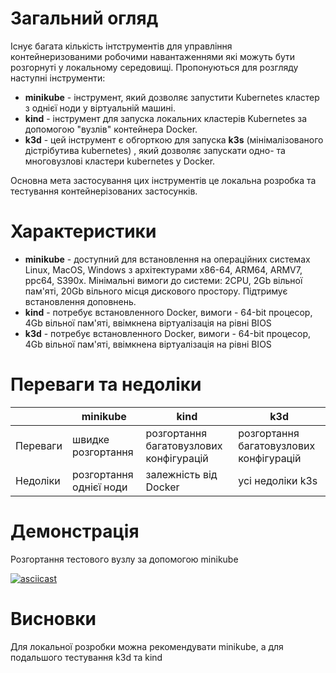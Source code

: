 # Загальний огляд
Існує багата кількість інтструментів  для управління контейнеризованими робочими навантаженнями які можуть бути розгорнуті у локальному середовищі. Пропонуються для розгляду наступні інструменти:
* **minikube** -  інструмент, який дозволяє запустити Kubernetes кластер з однієї ноди у віртуальній машині.
* **kind** - інструмент для запуска локальних кластерів Kubernetes за допомогою "вузлів" контейнера Docker.
* **k3d** - цей інструмент є обгорткою для запуска **k3s** (мінімалізованого дістрібутива kubernetes) , який дозволяє запускати одно- та многовузлові кластери kubernetes у Docker.

Основна мета застосування цих інструментів це локальна розробка та тестування контейнерізованих застосунків.

# Характеристики

* **minikube** -  доступний для встановлення на операційних системах Linux, MacOS, Windows з архітектурами x86-64, ARM64, ARMV7, ppc64, S390x. Мінімальні вимоги до системи: 2CPU, 2Gb вільної пам'яті, 20Gb вільного місця дискового простору. Підтримує встановлення доповнень.
* **kind** - потребує встановленного Docker, вимоги -  64-bit процесор, 4Gb вільної пам'яті, ввімкнена віртуалізація на рівні BIOS
* **k3d** - потребує встановленного Docker, вимоги -  64-bit процесор, 4Gb вільної пам'яті, ввімкнена віртуалізація на рівні BIOS

# Переваги та недоліки

|          | minikube                        | kind | k3d |
|----------|---------------------------------|------|-----|
|Переваги  |швидке розгортання               | розгортання багатовузлових конфігурацій|розгортання багатовузлових конфігурацій    |
|Недоліки  |розгортання однієї ноди          | залежність від Docker | усі недоліки k3s |

# Демонстрація

Розгортання тестового вузлу за допомогою minikube

[![asciicast](https://asciinema.org/a/0ICtVX2dwGPGYnzABdkvw7J3L.svg)](https://asciinema.org/a/0ICtVX2dwGPGYnzABdkvw7J3L)

# Висновки

Для локальної розробки можна рекомендувати minikube, а для подальшого тестування k3d та kind
